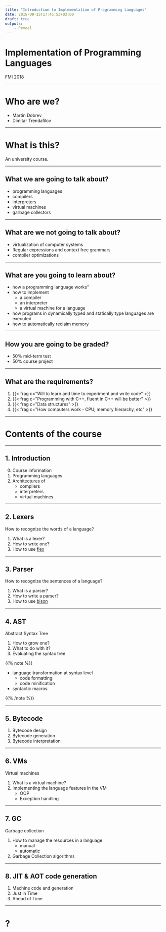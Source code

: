 ```yaml
---
title: "Introduction to Implementation of Programming Languages"
date: 2018-09-15T17:45:53+03:00
draft: true
outputs:
    - Reveal
---
```

# Implementation of Programming Languages

FMI 2018

---
# Who are we?

- Martin Dobrev
- Dimitar Trendafilov

---
# What is this?

An university course.

---
## What we are going to talk about?

- programming languages
- compilers
- interpreters
- virtual machines
- garbage collectors

---
## What are we not going to talk about?

- virtualization of computer systems
- Regular expressions and context free grammars
- compiler optimizations

---
## What are you going to learn about?

- how a programming language works"
- how to implement
    - a compiler
    - an interpreter
    - a virtual machine for a language
- how programs in dynamically typed and statically type languages are executed
- how to automatically reclaim memory

---
## How you are going to be graded?

- 50% mid-term test
- 50% course project

---
## What are the requirements?

1. {{< frag c="Will to learn and time to experiment and write code" >}}
2. {{< frag c="Programming with C++, fluent in C++ will be better" >}}
3. {{< frag c="Data structures" >}}
4. {{< frag c="How computers work - CPU, memory hierarchy, etc" >}}

---
# Contents of the course

---
## 1. Introduction

0. Course information
1. Programming languages
2. Architectures of
    - compilers
    - interpreters
    - virtual machines

---
## 2. Lexers

How to recognize the words of a language?

1. What is a lexer?
2. How to write one?
3. How to use [flex](https://github.com/westes/flex)

---
## 3. Parser

How to recognize the sentences of a language?

1. What is a parser?
2. How to write a parser?
3. How to use [bison](https://www.gnu.org/software/bison/)

---
## 4. AST

Abstract Syntax Tree

1. How to grow one?
2. What to do with it?
3. Evaluating the syntax tree

{{% note %}}
- language transformation at syntax level
    - code formatting
    - code minification
- syntactic macros

{{% /note %}}

---
## 5. Bytecode

1. Bytecode design
2. Bytecode generation
3. Bytecode interpretation

---
## 6. VMs

Virtual machines

1. What is a virtual machine?
2. Implementing the language features in the VM
    - OOP
    - Exception handling

---
## 7. GC

Garbage collection

1. How to manage the resources in a language
    - manual
    - automatic
2. Garbage Collection algorithms

---
## 8. JIT & AOT code generation

1. Machine code and generation
2. Just in Time
3. Ahead of Time

---
# ?
